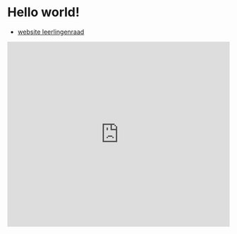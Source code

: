 # Hello world!
- [website leerlingenraad](/msvosleerlingenraad)

<div class="glitch-embed-wrap" style="height: 420px; width: 100%;">
  <iframe
    src="https://glitch.com/embed/#!/embed/draxaris1010-node-js-webserver?path=README.md&previewSize=100"
    title="draxaris1010-node-js-webserver on Glitch"
    allow="geolocation; microphone; camera; midi; vr; encrypted-media"
    style="height: 100%; width: 100%; border: 0;">
  </iframe>
</div>
